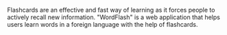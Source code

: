 Flashcards are an effective and fast way of learning as it forces people to actively recall new information. "WordFlash" is a web application that helps users learn words in a foreign language with the help of flashcards.